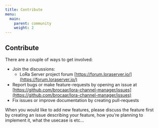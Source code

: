 ```yaml
---
title: Contribute
menu:
  main:
    parent: community
    weight: 2
---
```


## Contribute

There are a couple of ways to get involved:

* Join the discussions:
	* LoRa Server project forum [https://forum.loraserver.io/](https://forum.loraserver.io/)
* Report bugs or make feature-requests by opening an issue at [https://github.com/brocaar/lora-channel-manager/issues](https://github.com/brocaar/lora-channel-manager/issues)
* Fix issues or improve documentation by creating pull-requests

When you would like to add new features, please discuss the feature first
by creating an issue describing your feature, how you're planning to implement
it, what the usecase is etc...
